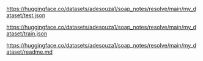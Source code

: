 https://huggingface.co/datasets/adesouza1/soap_notes/resolve/main/my_dataset/test.json

https://huggingface.co/datasets/adesouza1/soap_notes/resolve/main/my_dataset/train.json

https://huggingface.co/datasets/adesouza1/soap_notes/resolve/main/my_dataset/readme.md